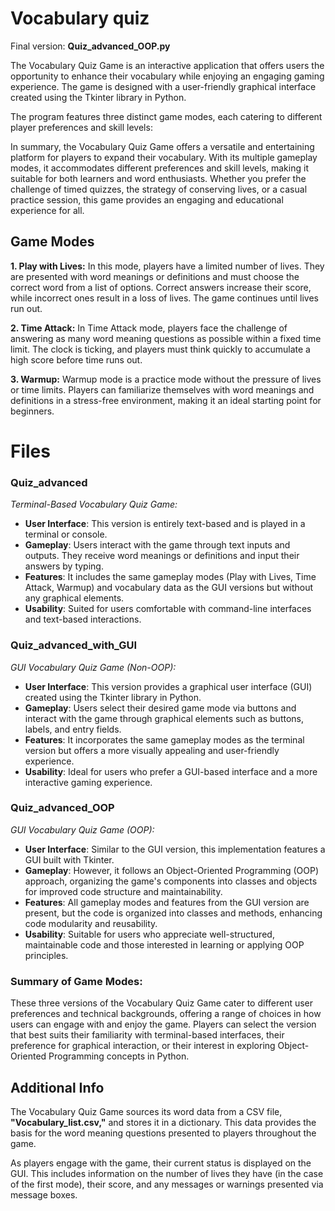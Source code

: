# Vocabulary quiz

Final version: **Quiz_advanced_OOP.py**

The Vocabulary Quiz Game is an interactive application that offers users the opportunity to enhance their vocabulary while enjoying an engaging gaming experience. The game is designed with a user-friendly graphical interface created using the Tkinter library in Python.

The program features three distinct game modes, each catering to different player preferences and skill levels:

In summary, the Vocabulary Quiz Game offers a versatile and entertaining platform for players to expand their vocabulary. With its multiple gameplay modes, it accommodates different preferences and skill levels, making it suitable for both learners and word enthusiasts. Whether you prefer the challenge of timed quizzes, the strategy of conserving lives, or a casual practice session, this game provides an engaging and educational experience for all.

## Game Modes

**1. Play with Lives:** In this mode, players have a limited number of lives. They are presented with word meanings or definitions and must choose the correct word from a list of options. Correct answers increase their score, while incorrect ones result in a loss of lives. The game continues until lives run out.

**2. Time Attack:** In Time Attack mode, players face the challenge of answering as many word meaning questions as possible within a fixed time limit. The clock is ticking, and players must think quickly to accumulate a high score before time runs out.

**3. Warmup:** Warmup mode is a practice mode without the pressure of lives or time limits. Players can familiarize themselves with word meanings and definitions in a stress-free environment, making it an ideal starting point for beginners.

# Files

### Quiz_advanced

_Terminal-Based Vocabulary Quiz Game:_

- **User Interface**: This version is entirely text-based and is played in a terminal or console.
- **Gameplay**: Users interact with the game through text inputs and outputs. They receive word meanings or definitions and input their answers by typing.
- **Features**: It includes the same gameplay modes (Play with Lives, Time Attack, Warmup) and vocabulary data as the GUI versions but without any graphical elements.
- **Usability**: Suited for users comfortable with command-line interfaces and text-based interactions.

### Quiz_advanced_with_GUI

_GUI Vocabulary Quiz Game (Non-OOP):_

- **User Interface**: This version provides a graphical user interface (GUI) created using the Tkinter library in Python.
- **Gameplay**: Users select their desired game mode via buttons and interact with the game through graphical elements such as buttons, labels, and entry fields.
- **Features**: It incorporates the same gameplay modes as the terminal version but offers a more visually appealing and user-friendly experience.
- **Usability**: Ideal for users who prefer a GUI-based interface and a more interactive gaming experience.

### Quiz_advanced_OOP

_GUI Vocabulary Quiz Game (OOP):_

- **User Interface**: Similar to the GUI version, this implementation features a GUI built with Tkinter.
- **Gameplay**: However, it follows an Object-Oriented Programming (OOP) approach, organizing the game's components into classes and objects for improved code structure and maintainability.
- **Features**: All gameplay modes and features from the GUI version are present, but the code is organized into classes and methods, enhancing code modularity and reusability.
- **Usability**: Suitable for users who appreciate well-structured, maintainable code and those interested in learning or applying OOP principles.

### Summary of Game Modes:

These three versions of the Vocabulary Quiz Game cater to different user preferences and technical backgrounds, offering a range of choices in how users can engage with and enjoy the game. Players can select the version that best suits their familiarity with terminal-based interfaces, their preference for graphical interaction, or their interest in exploring Object-Oriented Programming concepts in Python.

## Additional Info

The Vocabulary Quiz Game sources its word data from a CSV file, **"Vocabulary_list.csv,"** and stores it in a dictionary. This data provides the basis for the word meaning questions presented to players throughout the game.

As players engage with the game, their current status is displayed on the GUI. This includes information on the number of lives they have (in the case of the first mode), their score, and any messages or warnings presented via message boxes.
